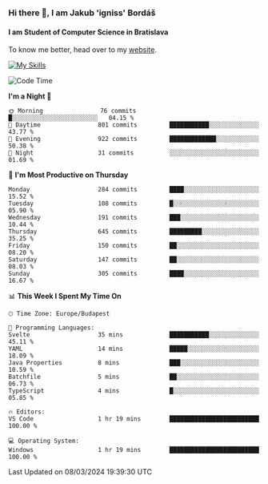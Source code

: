 ### Hi there 👋, I am Jakub 'igniss' Bordáš

#### I am Student of Computer Science in Bratislava
To know me better, head over to my [website](https://bordas.sk).

[![My Skills](https://skillicons.dev/icons?i=js,html,css,figma,svelte,java,kotlin,python,postgresql,typescript,nest,nodejs)](https://bordas.sk)


<!--START_SECTION:waka-->
![Code Time](http://img.shields.io/badge/Code%20Time-1%2C417%20hrs%2038%20mins-blue)

**I'm a Night 🦉** 

```text
🌞 Morning                76 commits          █░░░░░░░░░░░░░░░░░░░░░░░░   04.15 % 
🌆 Daytime                801 commits         ███████████░░░░░░░░░░░░░░   43.77 % 
🌃 Evening                922 commits         █████████████░░░░░░░░░░░░   50.38 % 
🌙 Night                  31 commits          ░░░░░░░░░░░░░░░░░░░░░░░░░   01.69 % 
```
📅 **I'm Most Productive on Thursday** 

```text
Monday                   284 commits         ████░░░░░░░░░░░░░░░░░░░░░   15.52 % 
Tuesday                  108 commits         █░░░░░░░░░░░░░░░░░░░░░░░░   05.90 % 
Wednesday                191 commits         ███░░░░░░░░░░░░░░░░░░░░░░   10.44 % 
Thursday                 645 commits         █████████░░░░░░░░░░░░░░░░   35.25 % 
Friday                   150 commits         ██░░░░░░░░░░░░░░░░░░░░░░░   08.20 % 
Saturday                 147 commits         ██░░░░░░░░░░░░░░░░░░░░░░░   08.03 % 
Sunday                   305 commits         ████░░░░░░░░░░░░░░░░░░░░░   16.67 % 
```


📊 **This Week I Spent My Time On** 

```text
🕑︎ Time Zone: Europe/Budapest

💬 Programming Languages: 
Svelte                   35 mins             ███████████░░░░░░░░░░░░░░   45.11 % 
YAML                     14 mins             █████░░░░░░░░░░░░░░░░░░░░   18.09 % 
Java Properties          8 mins              ███░░░░░░░░░░░░░░░░░░░░░░   10.59 % 
Batchfile                5 mins              ██░░░░░░░░░░░░░░░░░░░░░░░   06.73 % 
TypeScript               4 mins              █░░░░░░░░░░░░░░░░░░░░░░░░   05.85 % 

🔥 Editors: 
VS Code                  1 hr 19 mins        █████████████████████████   100.00 % 

💻 Operating System: 
Windows                  1 hr 19 mins        █████████████████████████   100.00 % 
```


 Last Updated on 08/03/2024 19:39:30 UTC
<!--END_SECTION:waka-->

